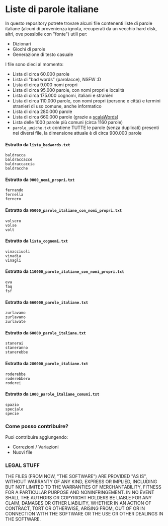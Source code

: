 # Liste di parole italiane

In questo repository potrete trovare alcuni file contenenti liste di parole italiane (alcuni di provenienza ignota, recuperati da un vecchio hard disk, altri, ove possibile con "fonte") utili per:

* Dizionari
* Giochi di parole
* Generazione di testo casuale

I file sono dieci al momento:

* Lista di circa 60.000 parole
* Lista di "bad words" (parolacce), NSFW :D
* Lista di circa 9.000 nomi propri
* Lista di circa 95.000 parole, con nomi propri e località
* Lista di circa 175.000 cognomi, italiani e stranieri
* Lista di circa 110.000 parole, con nomi propri (persone e città) e termini stranieri di uso comune, anche informatico
* Lista di circa 280.000 parole
* Lista di circa 660.000 parole (grazie a [scalaWords](https://github.com/pazqo/scalaWords))
* Lista delle 1000 parole più comuni (circa 1160 parole)
* `parole_uniche.txt` contiene TUTTE le parole (senza duplicati) presenti nei diversi file, la dimensione attuale è di circa 900.000 parole

#### Estratto da `lista_badwords.txt`

```
baldracca
baldraccacce
baldraccaccia
baldracche
```

#### Estratto da `9000_nomi_propri.txt`

```
fernando
fernella
fernero
```

#### Estratto da `95000_parole_italiane_con_nomi_propri.txt`

```
volsero
volse
volt
```

#### Estratto da `lista_cognomi.txt`

```
vinacciuoli
vinadia
vinagli
```

#### Estratto da `110000_parole_italiane_con_nomi_propri.txt`

```
eva
faq
fsf
```

#### Estratto da `660000_parole_italiane.txt`

```
zurlavamo
zurlavano
zurlavate
```

#### Estratto da `60000_parole_italiane.txt`

```
stanerai
staneranno
stanerebbe
```
#### Estratto da ``280000_parole_italiane.txt``

```
roderebbe
roderebbero
roderei
```

#### Estratto da ``1000_parole_italiane_comuni.txt``

```
spazio
speciale
specie
```

### Come posso contribuire?

Puoi contribuire aggiungendo:

* Correzioni / Variazioni
* Nuovi file

### LEGAL STUFF

THE FILES (FROM NOW, "THE SOFTWARE") ARE PROVIDED "AS IS", WITHOUT WARRANTY OF ANY KIND, EXPRESS OR IMPLIED, INCLUDING BUT NOT LIMITED TO THE WARRANTIES OF MERCHANTABILITY,
FITNESS FOR A PARTICULAR PURPOSE AND NONINFRINGEMENT. IN NO EVENT SHALL THE AUTHORS OR COPYRIGHT HOLDERS BE LIABLE FOR ANY CLAIM, DAMAGES OR OTHER LIABILITY,
WHETHER IN AN ACTION OF CONTRACT, TORT OR OTHERWISE, ARISING FROM, OUT OF OR IN CONNECTION WITH THE SOFTWARE OR THE USE OR OTHER DEALINGS IN THE SOFTWARE.
